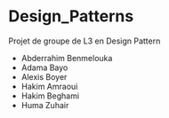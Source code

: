 # Design_Patterns
Projet de groupe de L3 en Design Pattern

- Abderrahim Benmelouka
- Adama Bayo
- Alexis Boyer
- Hakim Amraoui
- Hakim Beghami
- Huma Zuhair
